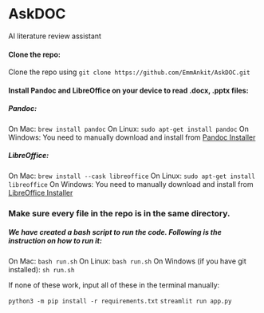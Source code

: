 # AskDOC
AI literature review assistant

#### Clone the repo:
Clone the repo using ```git clone https://github.com/EmmAnkit/AskDOC.git```

#### Install Pandoc and LibreOffice on your device to read .docx, .pptx files:
##### Pandoc:
On Mac: ```brew install pandoc```
On Linux: ```sudo apt-get install pandoc```
On Windows: You need to manually download and install from [Pandoc Installer](https://pandoc.org/installing.html)

##### LibreOffice:
On Mac: ```brew install --cask libreoffice```
On Linux: ```sudo apt-get install libreoffice```
On Windows: You need to manually download and install from [LibreOffice Installer](https://www.libreoffice.org/get-help/install-howto/windows/)

### Make sure every file in the repo is in the same directory.

##### We have created a bash script to run the code. Following is the instruction on how to run it:

On Mac: ```bash run.sh```
On Linux: ```bash run.sh```
On Windows (if you have git installed): ```sh run.sh```

If none of these work, input all of these in the terminal manually:

```python3 -m pip install -r requirements.txt```
```streamlit run app.py```

